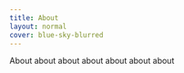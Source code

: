 ```yaml
---
title: About
layout: normal
cover: blue-sky-blurred
---
```


About about about about about about about